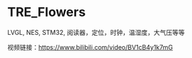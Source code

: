 # TRE_Flowers
LVGL, NES, STM32, 阅读器，定位，时钟，温湿度，大气压等等

视频链接：https://www.bilibili.com/video/BV1cB4y1k7mG